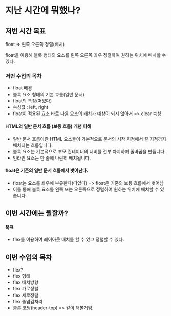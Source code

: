 # 지난 시간에 뭐했나?

## 저번 시간 목표

float => 왼쪽 오른쪽 정렬(배치)

float을 이용해 블록 형태의 요소를 왼쪽 오른쪽 좌우 정렬하여 원하는 위치에 배치할 수 있다.

### 저번 수업의 목차

- float 배경
- 블록 요소 형태의 기본 흐름(일반 문서)
- float의 특징(떠있다)
- 속성값 : left, right
- float이 적용된 요소 바로 다음 요소의 배치가 예상이 되지 않아서 => clear 속성

#### HTML의 일반 문서 흐름 (보통 흐름) 개념 이해

- 일반 문서 흐름이란 HTML 요소들이 기본적으로 문서의 시작 지점에서 끝 지점까지 배치되는 흐름입니다.
- 블록 요소는 기본적으로 부모 컨테이너의 너비를 전부 차지하며 줄바꿈을 만듭니다.
- 인라인 요소는 한 줄에 나란히 배치됩니다.

#### float은 기존의 일반 문서 흐름에서 벗어난다.

- float는 요소를 좌우에 부유한다(떠있다) => float은 기존의 보통 흐름에서 벗어남
- 이를 통해 블록 요소를 왼쪽 또는 오른쪽으로 정렬하여 원하는 위치에 배치할 수 있습니다.

## 이번 시간에는 뭘할까?

#### 목표

- flex를 이용하여 레이아웃 배치를 할 수 있고 정렬할 수 있다.

## 이번 수업의 목차

- flex?
- flex 형태
- flex 배치방향
- flex 가로정렬
- flex 세로정렬
- flex 줄넘김처리
- 클론 코딩(header-top) => 같이 해볼거임.